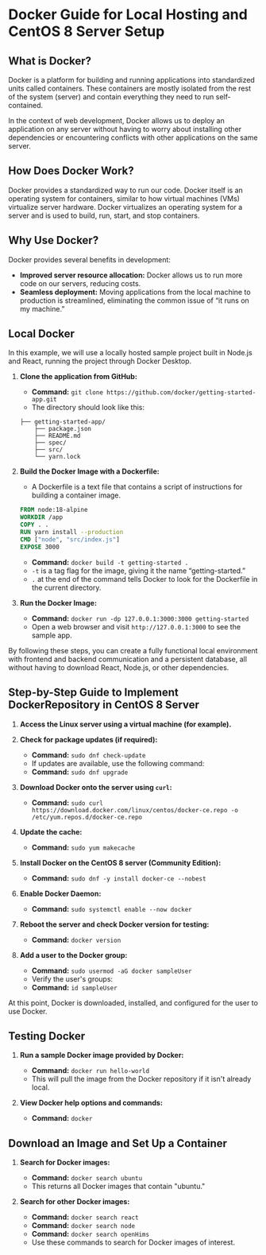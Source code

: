 # Docker Guide for Local Hosting and CentOS 8 Server Setup

## What is Docker?

Docker is a platform for building and running applications into standardized units called containers. These containers are mostly isolated from the rest of the system (server) and contain everything they need to run self-contained.

In the context of web development, Docker allows us to deploy an application on any server without having to worry about installing other dependencies or encountering conflicts with other applications on the same server.

## How Does Docker Work?

Docker provides a standardized way to run our code. Docker itself is an operating system for containers, similar to how virtual machines (VMs) virtualize server hardware. Docker virtualizes an operating system for a server and is used to build, run, start, and stop containers.

## Why Use Docker?

Docker provides several benefits in development:

- **Improved server resource allocation:** Docker allows us to run more code on our servers, reducing costs.
- **Seamless deployment:** Moving applications from the local machine to production is streamlined, eliminating the common issue of “it runs on my machine.”

## Local Docker

In this example, we will use a locally hosted sample project built in Node.js and React, running the project through Docker Desktop.

1. **Clone the application from GitHub:**
    - **Command:** `git clone https://github.com/docker/getting-started-app.git`
    - The directory should look like this:

    ```
    ├── getting-started-app/
        ├── package.json
        ├── README.md
        ├── spec/
        ├── src/
        └── yarn.lock
    ```

2. **Build the Docker Image with a Dockerfile:**
    - A Dockerfile is a text file that contains a script of instructions for building a container image.

    ```Dockerfile
    FROM node:18-alpine
    WORKDIR /app
    COPY . .
    RUN yarn install --production
    CMD ["node", "src/index.js"]
    EXPOSE 3000
    ```

    - **Command:** `docker build -t getting-started .`
    - `-t` is a tag flag for the image, giving it the name “getting-started.”
    - `.` at the end of the command tells Docker to look for the Dockerfile in the current directory.

3. **Run the Docker Image:**
    - **Command:** `docker run -dp 127.0.0.1:3000:3000 getting-started`
    - Open a web browser and visit `http://127.0.0.1:3000` to see the sample app.

By following these steps, you can create a fully functional local environment with frontend and backend communication and a persistent database, all without having to download React, Node.js, or other dependencies.

## Step-by-Step Guide to Implement DockerRepository in CentOS 8 Server

1. **Access the Linux server using a virtual machine (for example).**

2. **Check for package updates (if required):**
    - **Command:** `sudo dnf check-update`
    - If updates are available, use the following command:
    - **Command:** `sudo dnf upgrade`

3. **Download Docker onto the server using `curl`:**
    - **Command:** `sudo curl https://download.docker.com/linux/centos/docker-ce.repo -o /etc/yum.repos.d/docker-ce.repo`

4. **Update the cache:**
    - **Command:** `sudo yum makecache`

5. **Install Docker on the CentOS 8 server (Community Edition):**
    - **Command:** `sudo dnf -y install docker-ce --nobest`

6. **Enable Docker Daemon:**
    - **Command:** `sudo systemctl enable --now docker`

7. **Reboot the server and check Docker version for testing:**
    - **Command:** `docker version`

8. **Add a user to the Docker group:**
    - **Command:** `sudo usermod -aG docker sampleUser`
    - Verify the user's groups:
    - **Command:** `id sampleUser`

At this point, Docker is downloaded, installed, and configured for the user to use Docker.

## Testing Docker

1. **Run a sample Docker image provided by Docker:**
    - **Command:** `docker run hello-world`
    - This will pull the image from the Docker repository if it isn't already local.

2. **View Docker help options and commands:**
    - **Command:** `docker`

## Download an Image and Set Up a Container

1. **Search for Docker images:**
    - **Command:** `docker search ubuntu`
    - This returns all Docker images that contain "ubuntu."

2. **Search for other Docker images:**
    - **Command:** `docker search react`
    - **Command:** `docker search node`
    - **Command:** `docker search openHims`
    - Use these commands to search for Docker images of interest.
